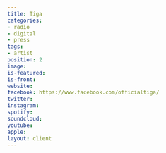 ```yaml
---
title: Tiga
categories:
- radio
- digital
- press
tags:
- artist
position: 2
image: 
is-featured: 
is-front: 
website: 
facebook: https://www.facebook.com/officialtiga/
twitter: 
instagram: 
spotify: 
soundcloud: 
youtube: 
apple: 
layout: client
---
```


